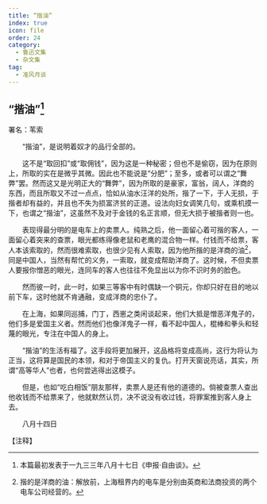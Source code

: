 ```yaml
---
title: “揩油”
index: true
icon: file
order: 24
category:
  - 鲁迅文集
  - 杂文集
tag:  
  - 准风月谈
---
```


## “揩油”[^①]

署名：苇索

　　“揩油”，是说明着奴才的品行全部的。

　　这不是“取回扣”或“取佣钱”，因为这是一种秘密；但也不是偷窃，因为在原则上，所取的实在是微乎其微。因此也不能说是“分肥”；至多，或者可以谓之“舞弊”罢。然而这又是光明正大的“舞弊”，因为所取的是豪家，富翁，阔人，洋商的东西，而且所取又不过一点点，恰如从油水汪洋的处所，揩了一下，于人无损，于揩者却有益的，并且也不失为损富济贫的正道。设法向妇女调笑几句，或乘机摸一下，也谓之“揩油”，这虽然不及对于金钱的名正言顺，但无大损于被揩者则一也。

　　表现得最分明的是电车上的卖票人。纯熟之后，他一面留心着可揩的客人，一面留心着突来的查票，眼光都练得像老鼠和老鹰的混合物一样。付钱而不给票，客人本该索取的，然而很难索取，也很少见有人索取，因为他所揩的是洋商的油[^②]，同是中国人，当然有帮忙的义务，一索取，就变成帮助洋商了。这时候，不但卖票人要报你憎恶的眼光，连同车的客人也往往不免显出以为你不识时务的脸色。

　　然而彼一时，此一时，如果三等客中有时偶缺一个铜元，你却只好在目的地以前下车，这时他就不肯通融，变成洋商的忠仆了。

　　在上海，如果同巡捕，门丁，西崽之类闲谈起来，他们大抵是憎恶洋鬼子的，他们多是爱国主义者。然而他们也像洋鬼子一样，看不起中国人，棍棒和拳头和轻蔑的眼光，专注在中国人的身上。

　　“揩油”的生活有福了。这手段将更加展开，这品格将变成高尚，这行为将认为正当，这将算是国民的本领，和对于帝国主义的复仇。打开天窗说亮话，其实，所谓“高等华人”也者，也何尝逃得出这模子。

　　但是，也如“吃白相饭”朋友那样，卖票人是还有他的道德的。倘被查票人查出他收钱而不给票来了，他就默然认罚，决不说没有收过钱，将罪案推到客人身上去。

　　八月十四日

【注释】

[^①]:本篇最初发表于一九三三年八月十七日《申报·自由谈》。

[^②]:揩的是洋商的油：解放前，上海租界内的电车是分别由英商和法商投资的两个电车公司经营的。
